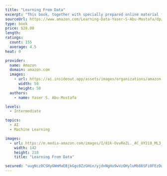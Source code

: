 ```yaml
---
title: "Learning From Data"
excerpt: "This book, together with specially prepared online material freely accessible to our readers, provides a complete introduction to Machine Learning, the technology that enables computational systems to adaptively improve their performance with experience accumulated from the observed data."
sourceUrl: https://www.amazon.com/Learning-Data-Yaser-S-Abu-Mostafa/dp/1600490069/
type: book
price: $28.00
length: 
ratings:
  count: 155
  average: 4.5
heat: 0

provider:
  name: Amazon
  domain: amazon.com
  images:
    - url: https://ai.insideout.app/assets/images/organizations/amazon.com-50x50.jpg
      width: 50
      height: 50
  authors:
    - name: Yaser S. Abu-Mostafa

levels:
  - Intermediate

topics:
  - AI
  - Machine Learning

images:
  - url: https://m.media-amazon.com/images/I/81k-OvvReZL._AC_UY218_ML3_.jpg
    width: 142
    height: 218
    title: "Learning From Data"

secured: "uugNcz8CSHyGWmMaEBjkGgc0ZzGHin/yjdnNgHu9wVzOHyluMb86SFi0FEzDwP5vBcy1OR64vg461n/s1bedCk7pFL09cH564LTarRld4qDz5Vud5YpveTh1ERMSeSn2E5qJtG4F5EEmBCamZKzK2eJxB/DmHUdfTJrh3Q85iIug6lMXldlcCr5LzNW8JgDve4sRyFjtgeUp0Jmf9AvONM2yZgM26OXq8IHxyu4p60f4p72gDYM0DPg+fs2YW220yaOPX6OrpZVeVY6tm+8rJQ==;BXstwEYmrOhM2GVmX6A2yg=="
---
```


